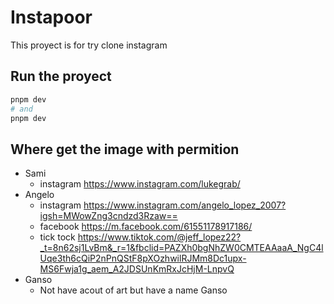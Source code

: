 # Instapoor

This proyect is for try clone instagram

## Run the proyect

```bash
pnpm dev
# and
pnpm dev

```
## Where get the image with permition

- Sami
    - instagram https://www.instagram.com/lukegrab/
- Angelo
    - instagram https://www.instagram.com/angelo_lopez_2007?igsh=MWowZng3cndzd3Rzaw==
    - facebook https://m.facebook.com/61551178917186/
    - tick tock https://www.tiktok.com/@jeff_lopez22?_t=8n62sj1LvBm&_r=1&fbclid=PAZXh0bgNhZW0CMTEAAaaA_NgC4lUqe3th6cQiP2nPnQStF8pXOzhwilRJMm8Dc1upx-MS6Fwja1g_aem_A2JDSUnKmRxJcHjM-LnpvQ
- Ganso
    - Not have acout of art but have a name Ganso

